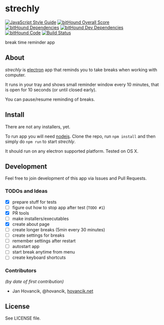 # strechly
[![JavaScript Style Guide](https://img.shields.io/badge/code%20style-standard-brightgreen.svg)](http://standardjs.com/)
[![bitHound Overall Score](https://www.bithound.io/github/hovancik/strechly/badges/score.svg)](https://www.bithound.io/github/hovancik/strechly)
[![bitHound Dependencies](https://www.bithound.io/github/hovancik/strechly/badges/dependencies.svg)](https://www.bithound.io/github/hovancik/strechly/master/dependencies/npm)
[![bitHound Dev Dependencies](https://www.bithound.io/github/hovancik/strechly/badges/devDependencies.svg)](https://www.bithound.io/github/hovancik/strechly/master/dependencies/npm)
[![bitHound Code](https://www.bithound.io/github/hovancik/strechly/badges/code.svg)](https://www.bithound.io/github/hovancik/strechly)
[![Build Status](https://travis-ci.org/hovancik/strechly.svg?branch=master)](https://travis-ci.org/hovancik/strechly)

break time reminder app

## About
*strechly* is [electron](http://electron.atom.io/) app that reminds you to take breaks when working with computer.

It runs in your tray and shows small reminder window every 10 minutes, that is open for 10 seconds (or until closed early).

You can pause/resume reminding of breaks.

## Install

There are not any installers, yet.

To run app you will need [nodejs](https://nodejs.org/). Clone the repo, run `npm install` and then simply do `npm run` to start *strechly*.

It should run on any electron supported platform. Tested on OS X.

## Development

Feel free to join development of this app via Issues and Pull Requests.

### TODOs and Ideas
- [x] prepare stuff for tests
- [ ] figure out how to stop app after test (`TODO #1`) 
- [x] PR tools
- [ ] make installers/executables
- [x] create about page
- [ ] create longer breaks (5min every 30 minutes)
- [ ] create settings for breaks
- [ ] remember settings after restart
- [ ] autostart app
- [ ] start break anytime from menu
- [ ] create keyboard shortcuts

### Contributors
*(by date of first contribution)*

- Jan Hovancik, @hovancik, [hovancik.net](https://hovancik.net)

## License
See LICENSE file.
